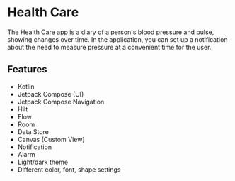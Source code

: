# Health Care

The Health Care app is a diary of a person's blood pressure and pulse, showing changes over time. 
In the application, you can set up a notification about the need to measure pressure at a convenient time for the user.

## Features

- Kotlin
- Jetpack Compose (UI)
- Jetpack Compose Navigation
- Hilt
- Flow
- Room
- Data Store
- Canvas (Custom View)
- Notification
- Alarm
- Light/dark theme
- Different color, font, shape settings